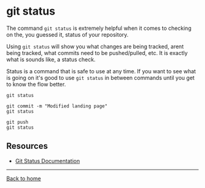 # git status

The command `git status` is extremely helpful when it comes to checking on the, you guessed it, status of your repository.

Using `git status` will show you what changes are being tracked, arent being tracked, what commits need to be pushed/pulled, etc.
It is exactly what is sounds like, a status check.

Status is a command that is safe to use at any time.
If you want to see what is going on it's good to use `git status` in between commands until you get to know the flow better.

``` git add .
git status

git commit -m "Modified landing page"
git status

git push
git status
```

## Resources
- [Git Status Documentation](https://git-scm.com/docs/git-status)

---

[Back to home](../README.md)